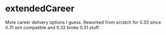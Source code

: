 # extendedCareer
 More career delivery options I guess. Reworked from scratch for 0.33 since 0.31 isnt compatible and 0.32 broke 0.31 stuff.

